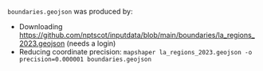 `boundaries.geojson` was produced by:

- Downloading <https://github.com/nptscot/inputdata/blob/main/boundaries/la_regions_2023.geojson> (needs a login)
- Reducing coordinate precision: `mapshaper la_regions_2023.geojson -o precision=0.000001 boundaries.geojson`
